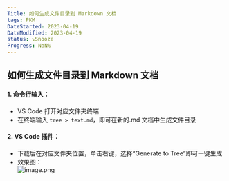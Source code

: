 ```yaml
---
Title: 如何生成文件目录到 Markdown 文档
tags: PKM
DateStarted: 2023-04-19
DateModified: 2023-04-19
status: ⤵️Snooze
Progress: NaN%
---
```


## 如何生成文件目录到 Markdown 文档

#### 1. 命令行输入：

- VS Code 打开对应文件夹终端
- 在终端输入 `tree > text.md`，即可在新的.md 文档中生成文件目录

#### 2. VS Code 插件：

- 下载后在对应文件夹位置，单击右键，选择“Generate to Tree”即可一键生成
- 效果图：  
  ![image.png](https://cdn.nlark.com/yuque/0/2022/png/29677165/1667800959538-beae4b5c-19a1-4bf5-acd6-db5209c33e67.png#clientId=ub76a8022-4bb2-4&crop=0&crop=0&crop=1&crop=1&from=paste&height=172&id=uc21c60f9&margin=%5Bobject%20Object%5D&name=image.png&originHeight=344&originWidth=1334&originalType=binary&ratio=1&rotation=0&showTitle=false&size=30279&status=done&style=none&taskId=u1a101bc3-d044-469e-9d9e-de0172418be&title=&width=667)
